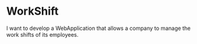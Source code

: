 # WorkShift
I want to develop a WebApplication that allows a company to manage the work shifts of its employees.
